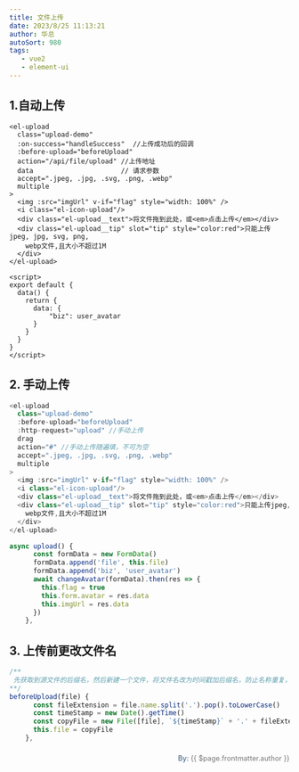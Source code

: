 ```yaml
---
title: 文件上传
date: 2023/8/25 11:13:21
author: 华总
autoSort: 980
tags: 
   - vue2
   - element-ui
---
```


## 1.自动上传

```vue
<el-upload
  class="upload-demo"
  :on-success="handleSuccess"  //上传成功后的回调
  :before-upload="beforeUpload"
  action="/api/file/upload" //上传地址
  data                      // 请求参数
  accept=".jpeg, .jpg, .svg, .png, .webp"
  multiple
>
  <img :src="imgUrl" v-if="flag" style="width: 100%" />
  <i class="el-icon-upload"/>
  <div class="el-upload__text">将文件拖到此处，或<em>点击上传</em></div>
  <div class="el-upload__tip" slot="tip" style="color:red">只能上传jpeg, jpg, svg, png,
    webp文件,且大小不超过1M
  </div>
</el-upload>
        
<script>
export default {
  data() {
    return {
      data: {
          "biz": user_avatar
      }
    }
  }
}
</script>
```



## 2. 手动上传

```javascript
<el-upload
  class="upload-demo"
  :before-upload="beforeUpload"
  :http-request="upload" //手动上传
  drag
  action="#" //手动上传随遍填，不可为空
  accept=".jpeg, .jpg, .svg, .png, .webp"
  multiple
>
  <img :src="imgUrl" v-if="flag" style="width: 100%" />
  <i class="el-icon-upload"/>
  <div class="el-upload__text">将文件拖到此处，或<em>点击上传</em></div>
  <div class="el-upload__tip" slot="tip" style="color:red">只能上传jpeg, jpg, svg, png,
    webp文件,且大小不超过1M
  </div>
</el-upload>

async upload() {
      const formData = new FormData()
      formData.append('file', this.file)
      formData.append('biz', 'user_avatar')
      await changeAvatar(formData).then(res => {
        this.flag = true
        this.form.avatar = res.data
        this.imgUrl = res.data
      })
    },
```



## 3. 上传前更改文件名

```javascript
/**
 先获取到源文件的后缀名，然后新建一个文件，将文件名改为时间戳加后缀名，防止名称重复，最后把新文件作为参数进行上传
**/
beforeUpload(file) {
      const fileExtension = file.name.split('.').pop().toLowerCase()
      const timeStamp = new Date().getTime()
      const copyFile = new File([file], `${timeStamp}` + '.' + fileExtension)
      this.file = copyFile
    },
```



<div style="float: right;font-size: .9em;line-height: 30px;">
  <div>
     <span style="font-weight: 500;color: #4e6e8e;">By: </span> 
     <span style="font-weight: 400; color: #767676;">{{ $page.frontmatter.author }}   </span>
  </div>
</div>


